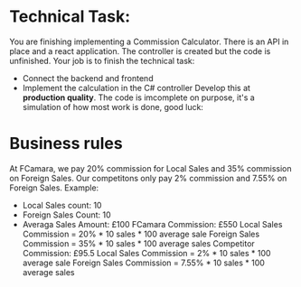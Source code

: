 # Technical Task:
You are finishing implementing a Commission Calculator.
There is an API in place and a react application.
The controller is created but the code is unfinished.
Your job is to finish the technical task:
 - Connect the backend and frontend
 - Implement the calculation in the C# controller
Develop this at **production quality**.
The code is imcomplete on purpose, it's a simulation of how most work is done, good luck:
# Business rules
 At FCamara, we pay 20% commission for Local Sales and 35% commission on Foreign Sales.
 Our competitons only pay 2% commission and 7.55% on Foreign Sales.
Example:
- Local Sales count: 10
- Foreign Sales Count: 10
- Averaga Sales Amount: £100
FCamara Commission: £550
    Local Sales Commission = 20% * 10 sales * 100 average sale
    Foreign Sales Commission = 35% * 10 sales * 100 average sales
Competitor Commission: £95.5
    Local Sales Commission = 2% * 10 sales * 100 average sale
    Foreign Sales Commission = 7.55% * 10 sales * 100 average sales